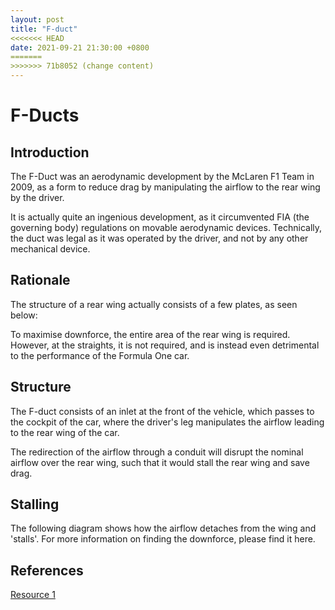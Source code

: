 ```yaml
---
layout: post
title: "F-duct"
<<<<<<< HEAD
date: 2021-09-21 21:30:00 +0800
=======
>>>>>>> 71b8052 (change content)
---
```


# F-Ducts

## Introduction

The F-Duct was an aerodynamic development by the McLaren F1 Team in 2009, as a form to reduce drag by manipulating the airflow to the rear wing by the driver. 

It is actually quite an ingenious development, as it circumvented FIA (the governing body) regulations on movable aerodynamic devices. Technically, the duct was legal as it was operated by the driver, and not by any other mechanical device.

## Rationale

The structure of a rear wing actually consists of a few plates, as seen below:

To maximise downforce, the entire area of the rear wing is required. However, at the straights, it is not required, and is instead even detrimental to the performance of the Formula One car. 

## Structure

The F-duct consists of an inlet at the front of the vehicle, which passes to the cockpit of the car, where the driver's leg manipulates the airflow leading to the rear wing of the car. 

The redirection of the airflow through a conduit will disrupt the nominal airflow over the rear wing, such that it would stall the rear wing and save drag.

## Stalling

The following diagram shows how the airflow detaches from the wing and 'stalls'. For more information on finding the downforce, please find it here.

## References

[Resource 1](http://www.formula1-dictionary.net/f_duct.html)